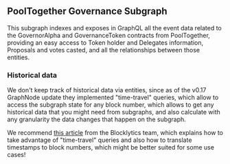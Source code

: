 ## PoolTogether Governance Subgraph

This subgraph indexes and exposes in GraphQL all the event data related to the GovernorAlpha and GovernanceToken contracts from PoolTogether, providing an easy access to Token holder and Delegates information, Proposals and votes casted, and all the relationships between those entities.

### Historical data

We don't keep track of historical data via entities, since as of the v0.17 GraphNode update they implemented "time-travel" queries, which allow to access the subgraph state for any block number, which allows to get any historical data that you might need from subgraphs, and also calculate with any granularity the data changes that happen on the subgraph.

We recommend [this article](https://blocklytics.org/blog/ethereum-blocks-subgraph-made-for-time-travel/) from the Blocklytics team, which explains how to take advantage of "time-travel" queries and also how to translate timestamps to block numbers, which might be better suited for some use cases!
